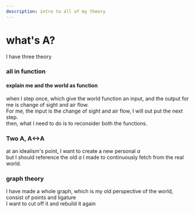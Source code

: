 ```yaml
---
description: intro to all of my theory
---
```


# what's A?

I have three theory

### all in function

#### explain me and the world as function

when I step once, which give the world function an input, and the output for me is change of sight and air flow.  
For me, the input is the change of sight and air flow, I will out put the next step.  
then, what I need to do is to reconsider both the functions.

### Two A, A&lt;-&gt;A

at an idealism's point, I want to create a new personal _a_  
but I should reference the old _a_ I made to continuously fetch from the real world.

### graph theory

I have made a whole graph, which is my old perspective of the world, consist of points and ligature  
I want to cut off it and rebuild it again



